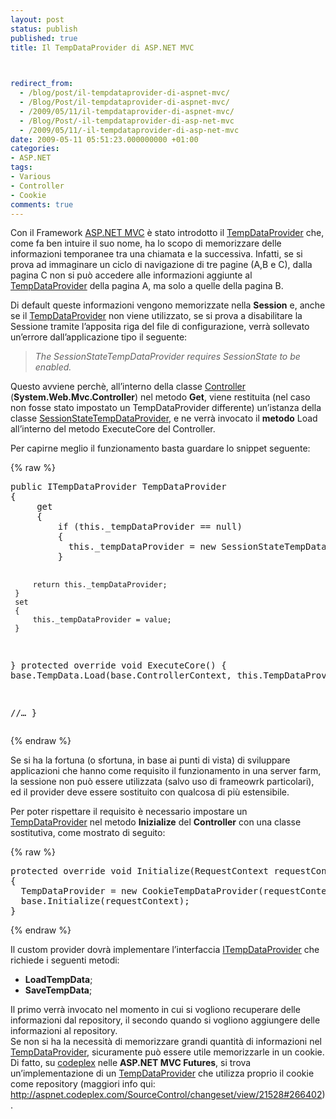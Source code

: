 ```yaml
---
layout: post
status: publish
published: true
title: Il TempDataProvider di ASP.NET MVC


  
redirect_from: 
  - /blog/post/il-tempdataprovider-di-aspnet-mvc/
  - /Blog/Post/il-tempdataprovider-di-aspnet-mvc/
  - /2009/05/11/il-tempdataprovider-di-aspnet-mvc/
  - /Blog/Post/-il-tempdataprovider-di-asp-net-mvc
  - /2009/05/11/-il-tempdataprovider-di-asp-net-mvc
date: 2009-05-11 05:51:23.000000000 +01:00
categories:
- ASP.NET
tags:
- Various
- Controller
- Cookie
comments: true
---
```

<p>Con il Framework <a target="_blank" href="http://www.asp.net/mvc">ASP.NET MVC</a> &egrave; stato introdotto il <a target="_blank" href="http://msdn.microsoft.com/en-us/library/system.web.mvc.controller.tempdataprovider.aspx">TempDataProvider</a> che, come fa ben intuire il suo nome, ha lo scopo di memorizzare delle informazioni temporanee tra una chiamata e la successiva. Infatti, se si prova ad immaginare un ciclo di navigazione di tre pagine (A,B e C), dalla pagina C non si pu&ograve; accedere alle informazioni aggiunte al <a target="_blank" href="http://msdn.microsoft.com/en-us/library/system.web.mvc.controller.tempdataprovider.aspx">TempDataProvider</a> della pagina A, ma solo a quelle della pagina B.</p>
<p>Di default queste informazioni vengono memorizzate nella <strong>Session</strong> e, anche se il <a target="_blank" href="http://msdn.microsoft.com/en-us/library/system.web.mvc.controller.tempdataprovider.aspx">TempDataProvider</a> non viene utilizzato, se si prova a disabilitare la Sessione tramite l&rsquo;apposita riga del file di configurazione, verr&agrave; sollevato un&rsquo;errore dall&rsquo;applicazione tipo il seguente:</p>
<blockquote>
<p><i>The SessionStateTempDataProvider requires SessionState to be enabled.</i></p>
</blockquote>
<p>Questo avviene perch&egrave;, all&rsquo;interno della classe <a target="_blank" href="http://msdn.microsoft.com/en-us/library/system.web.mvc.controller.aspx">Controller</a> (<strong>System.Web.Mvc.Controller</strong>) nel metodo <strong>Get</strong>, viene restituita (nel caso non fosse stato impostato un TempDataProvider differente) un&rsquo;istanza della classe <a target="_blank" href="http://msdn.microsoft.com/en-us/library/system.web.mvc.sessionstatetempdataprovider.aspx">SessionStateTempDataProvider</a>, e ne verr&agrave; invocato il <strong>metodo</strong> Load all&rsquo;interno del metodo ExecuteCore del Controller.</p>
<p>Per capirne meglio il funzionamento basta guardare lo snippet seguente:</p>
{% raw %}<pre class="brush: csharp; ruler: true;">
public ITempDataProvider TempDataProvider
{
     get
     {
         if (this._tempDataProvider == null)
         {
           this._tempDataProvider = new SessionStateTempDataProvider();
         }

         return this._tempDataProvider;
     }
     set
     {
         this._tempDataProvider = value;
     }
}
protected override void ExecuteCore()
{
  base.TempData.Load(base.ControllerContext, this.TempDataProvider);

  //&hellip;
}</pre>{% endraw %}
<p>Se si ha la fortuna (o sfortuna, in base ai punti di vista) di sviluppare applicazioni che hanno come requisito il funzionamento in una server farm, la sessione non pu&ograve; essere utilizzata (salvo uso di frameowrk particolari), ed il provider deve essere sostituito con qualcosa di pi&ugrave; estensibile.</p>
<p>Per poter rispettare il requisito &egrave; necessario impostare un <a target="_blank" href="http://msdn.microsoft.com/en-us/library/system.web.mvc.controller.tempdataprovider.aspx">TempDataProvider</a> nel metodo <strong>Inizialize</strong> del <strong>Controller</strong> con una classe sostitutiva, come mostrato di seguito:</p>
{% raw %}<pre class="brush: csharp; ruler: true;">
protected override void Initialize(RequestContext requestContext)
{
  TempDataProvider = new CookieTempDataProvider(requestContext.HttpContext);
  base.Initialize(requestContext);
}</pre>{% endraw %}
<p>Il custom provider dovr&agrave; implementare l&rsquo;interfaccia <a target="_blank" href="http://msdn.microsoft.com/en-us/library/system.web.mvc.itempdataprovider.aspx">ITempDataProvider</a> che richiede i seguenti metodi:</p>
<ul>
    <li><strong>LoadTempData</strong>;</li>
    <li><strong>SaveTempData</strong>;</li>
</ul>
<p>Il primo verr&agrave; invocato nel momento in cui si vogliono recuperare delle informazioni dal repository, il secondo quando si vogliono aggiungere delle informazioni al repository. <br />
Se non si ha la necessit&agrave; di memorizzare grandi quantit&agrave; di informazioni nel <a target="_blank" href="http://msdn.microsoft.com/en-us/library/system.web.mvc.controller.tempdataprovider.aspx">TempDataProvider</a>, sicuramente pu&ograve; essere utile memorizzarle in un cookie. <br />
Di fatto, su <a target="_blank" href="http://www.codeplex.com/">codeplex</a> nelle <strong>ASP.NET MVC Futures</strong>, si trova un&rsquo;implementazione di un <a target="_blank" href="http://msdn.microsoft.com/en-us/library/system.web.mvc.controller.tempdataprovider.aspx">TempDataProvider</a> che utilizza proprio il cookie come repository (maggiori info qui: <a href="http://aspnet.codeplex.com/SourceControl/changeset/view/21528#266402">http://aspnet.codeplex.com/SourceControl/changeset/view/21528#266402</a>).</p>
